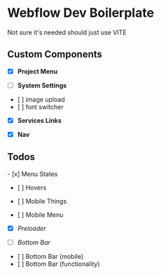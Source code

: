 # Webflow Dev Boilerplate

Not sure it's needed should just use VITE

## Custom Components

- [x] **Project Menu**

- [ ] **System Settings**
- [ ] image upload
- [ ] font switcher

- [x] **Services Links**

- [x] **Nav**

## Todos

- [x] Menu States

- [ ] Hovers

- [ ] Mobile Things

- [ ] Mobile Menu

- [x] _Preloader_

- [ ] _Bottom Bar_
- [ ] Bottom Bar (mobile)
- [ ] Bottom Bar (functionality)
